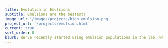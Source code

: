 ```yaml
---
title: Evolution in Emulsions
subtitle: Emulsions are the bestest!
image_url: '/images/projects/high_emulsion.png'
project_url: '/projects/emulsion.html'
current: true
sort_order: 0
blurb: We've recently started using emulsion populations in the lab, where cells are distributed into millions of isolated media droplets surrounded by an immiscible oil phase. For our first project with these emulsions, we're testing how selection reverses thousands of generations of adaptation to an environment favoring faster and faster growth -- Richard Lenski's LTEE.
---
```

